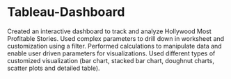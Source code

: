 # Tableau-Dashboard
Created an interactive dashboard to track and analyze Hollywood Most Profitable Stories.
Used complex parameters to drill down in worksheet and customization using a filter.
Performed calculations to manipulate data and enable user driven parameters for visualizations.
Used different types of customized visualization (bar chart, stacked bar chart, doughnut charts, scatter plots and detailed table).
